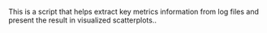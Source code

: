 This is a script that helps extract key metrics information from log files and present the result in visualized scatterplots..
